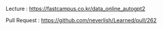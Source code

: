Lecture : https://fastcampus.co.kr/data_online_autogpt2

Pull Request : https://github.com/neverlish/Learned/pull/262